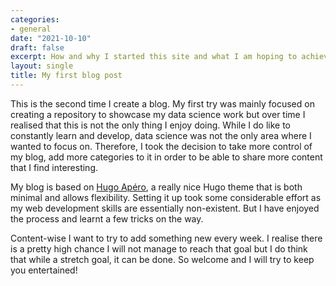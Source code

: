 ```yaml
---
categories:
- general
date: "2021-10-10"
draft: false
excerpt: How and why I started this site and what I am hoping to achieve.
layout: single
title: My first blog post
---
```


This is the second time I create a blog. My first try was mainly focused on creating a repository to showcase my data science work but over time I realised that 
this is not the only thing I enjoy doing. While I do like to constantly learn and develop, data science was not the only area where I wanted to focus 
on. Therefore, I took the decision to take more control of my blog, add more categories to it in order to be able to share more content that I find interesting.

My blog is based on [Hugo Apéro](https://hugo-apero.netlify.app/), a really nice Hugo theme that is both minimal and allows flexibility. Setting it up took some considerable effort
as my web development skills are essentially non-existent. But I have enjoyed the process and learnt a few tricks on the way.

Content-wise I want to try to add something new every week. I realise there is a pretty high chance I will not manage to reach that goal but I do think that 
while a stretch goal, it can be done. So welcome and I will try to keep you entertained!
